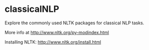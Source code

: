 # classicalNLP
Explore the commonly used NLTK packages for classical NLP tasks.

More info at http://www.nltk.org/py-modindex.html

Installing NLTK:
http://www.nltk.org/install.html
